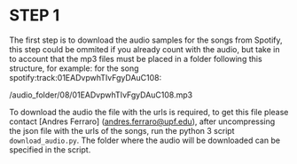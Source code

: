 
# STEP 1

The first step is to download the audio samples for the songs from Spotify, this step could be ommited if you already count with the audio, but take in to account that the mp3 files must be placed in a folder following this structure, for example: for the song spotify:track:01EADvpwhTIvFgyDAuC108:

/audio_folder/08/01EADvpwhTIvFgyDAuC108.mp3

To download the audio the file with the urls is required, to get this file please contact [Andres Ferraro] (andres.ferraro@upf.edu), after uncompressing the json file with the urls of the songs, run the python 3 script `download_audio.py`. The folder where the audio will be downloaded can be specified in the script.
